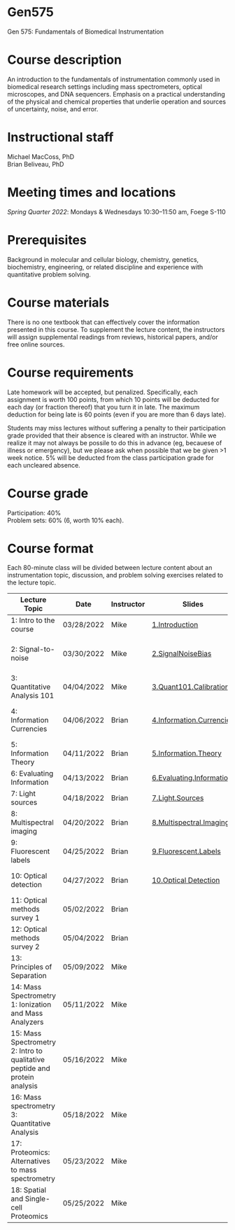 # Gen575
Gen 575: Fundamentals of Biomedical Instrumentation

# Course description
An introduction to the fundamentals of instrumentation commonly used in biomedical research settings including mass spectrometers, optical microscopes, and DNA sequencers. Emphasis on a practical understanding of the physical and chemical properties that underlie operation and sources of uncertainty, noise, and error.

# Instructional staff
Michael MacCoss, PhD \
Brian Beliveau, PhD

# Meeting times and locations
_Spring Quarter 2022_: Mondays & Wednesdays 10:30–11:50 am, Foege S-110

# Prerequisites
Background in molecular and cellular biology, chemistry, genetics, biochemistry, engineering, or related discipline and experience with quantitative problem solving.

# Course materials
There is no one textbook that can effectively cover the information presented in this course. To supplement the lecture content, the instructors will assign supplemental readings from reviews, historical papers, and/or free online sources.

# Course requirements
Late homework will be accepted, but penalized. Specifically, each assignment is worth 100 points, from which 10 points will be deducted for each day (or fraction thereof) that you turn it in late. The maximum deduction for being late is 60 points (even if you are more than 6 days late).

Students may miss lectures without suffering a penalty to their participation grade provided that their absence is cleared with an instructor. While we realize it may not always be possile to do this in advance (eg, becauese of illness or emergency), but we please ask when possible that we be given >1 week notice. 5% will be deducted from the class participation grade for each uncleared absence.

# Course grade
Participation: 40% \
Problem sets: 60% (6, worth 10% each).

# Course format
Each 80-minute class will be divided between lecture content about an instrumentation topic, discussion, and problem solving exercises related to the lecture topic.

| Lecture Topic                                                              | Date       | Instructor | Slides                        | Readings                           | Assignments             |
|----------------------------------------------------------------------------|------------|------------|-------------------------------|------------------------------------|-------------------------|
| 1: Intro to the course                                                     | 03/28/2022 | Mike       | [1.Introduction](/lectures/1.Introduction.pptx)              |[1.ScienceTechnology.Brooks](/readings/1.ScienceTechnology.Brooks.pdf)<br/> [1.Annurev.Anchem.Hood](/readings/1.Annurev.Anchem.Hood.pdf)                                   |                         |
| 2: Signal-to-noise                                                         | 03/30/2022 | Mike       | [2.SignalNoiseBias](/lectures/2.SignalNoiseBias.pptx)                     | [2.Agilent.Signal-Noise](/readings/2.Agilent.Signal-Noise.pdf)<br/> [2.JCE.SN.Coor](/readings/2.JCE.SN.Coor.pdf)<br/> [2.JCE.ShotNoise.Mclain-Wright](/readings/2.JCE.ShotNoise.Mclain-Wright.pdf)                                   |                         |
| 3: Quantitative Analysis 101                                               | 04/04/2022 | Mike       | [3.Quant101.Calibration](/lectures/3.Quant101.Calibration.pptx)              | [3.NIST.Calibration](https://www.itl.nist.gov/div898/handbook/mpc/section3/mpc3.htm)<br/> [3.LOB-LOD-LOQ.Armbruster](/readings/3.LOB-LOD-LOQ.Armbruster.pdf)<br/> [3.Shimadzu.TOF.Calibration](/readings/3.Shimadzu.TOF.Calibration.pdf)                                 |                         |
| 4: Information Currencies                                                  | 04/06/2022 | Brian      |  [4.Information.Currencies](/lectures/4.Information.Currencies.pptx)                             | [4.NASA.EM.book](/readings/4.NASA.EM.book.pdf)<br/> [4.NASA.EM.graphic](/readings/4.NASA.EM.graphic.jpeg)<br/> [4.NIST.SP.1247](/readings/4.NIST.SP.1247.pdf)<br/>  [4.photoelectric.effect.pdf](/readings/4.photoelectric.effect.pdf)                                   |                         |
| 5: Information Theory                                                      | 04/11/2022 | Brian      | [5.Information.Theory](/lectures/5.Information.Theory.pptx)                              | [5.Guardian.Fourier.Transforms](/readings/5.Guardian.Fourier.Transforms.pdf)<br/> [5.Guardian.Shannon](/readings/5.Guardian.Shannon.pdf)<br/> [5.Sampling](/readings/5.Sampling.pdf)                                   |                         |
| 6: Evaluating Information                                                  | 04/13/2022 | Brian      | [6.Evaluating.Information](/lectures/6.Evaluating.Information.pptx)                              | [6.ejifcc.testing.pdf](/readings/6.ejifcc.testing.pdf)<br/> [6.Montparnasse.Accident.pdf](/readings/6.Montparnasse.Accident.pdf)                                 |                         |
| 7: Light sources                                                           | 04/18/2022 | Brian      | [7.Light.Sources](/lectures/7.Light.Sources.pptx)                             | [7.Laser.History](/readings/7.Laser.History.pdf)<br/>[7.Lamps](/readings/7.Lamps.pdf)                                   |                         |
| 8: Multispectral imaging                                                   | 04/20/2022 | Brian      | [8.Multispectral.Imaging](/lectures/8.Multispectral.Imaging.pptx)                              | [8.Chroma.dichroics](/readings/8.chroma.dichroics.pdf)<br/>[8.Edmund.filters](/readings/8.Edmund.filters.pdf)                                   | [575.win.2022.PS1](/assignments/575.win.2022.PS1.docx)<br/>[tabulated.cake.scores](/assignments/tabulated.cake.scores.xlsx)                       |
| 9: Fluorescent labels                                                      | 04/25/2022 | Brian      | [9.Fluorescent.Labels](/lectures/9.Fluorescent.Labels.pptx)                              | [9.Dyes](/readings/9.Dyes.pdf)<br/>[9.GFP.history](/readings/9.GFP.history.pdf)                                    |                         |
| 10: Optical detection                                                      | 04/27/2022 | Brian      | [10.Optical Detection](/lectures/10.Optical.detection.pptx)                              | [10.FACS.detectors](/readings/10.FACS.detectors.pdf)<br/>[10.Prime95B.sCMOS](/readings/10.Prime95B.sCMOS.pdf)<br/>[10.Zeiss.PSF](/readings/10.Zeiss.PSF.pdf)                                   | [575.win.2022.PS2](/assignments/575.win.2022.PS2.docx)                        |
| 11: Optical methods survey 1                                               | 05/02/2022 | Brian      |                               |                                    |                         |
| 12: Optical methods survey 2                                               | 05/04/2022 | Brian      |                               |                                    |                         |
| 13: Principles of Separation                                               | 05/09/2022 | Mike       |                               |                                    |                         |
| 14: Mass Spectrometry 1: Ionization and Mass Analyzers                     | 05/11/2022 | Mike       |                               |                                    |                         |
| 15: Mass Spectrometry 2: Intro to qualitative peptide and protein analysis | 05/16/2022 | Mike       |                               |                                    |                         |
| 16: Mass spectrometry 3: Quantitative Analysis                             | 05/18/2022 | Mike       |                               |                                    |                         |
| 17: Proteomics: Alternatives to mass spectrometry                          | 05/23/2022 | Mike       |                               |                                    |                         |
| 18: Spatial and Single-cell Proteomics                                     | 05/25/2022 | Mike       |                               |                                    |                         |
